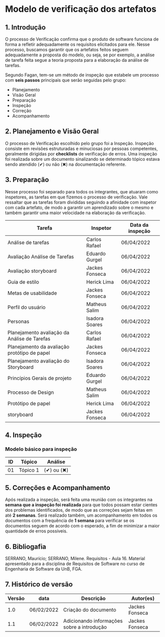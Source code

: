 # Modelo de verificação dos artefatos

## 1. Introdução

O processo de Verificação confirma que o produto de software funciona de forma a refletir adequadamente os requisitos elicitados para ele. Nesse processo, buscamos garantir que os artefatos feitos seguem adequadamente a proposta do modelo, ou seja, se por exemplo, a análise de tarefa feita segue a teoria proposta para a elaboração da análise de tarefas.

Segundo Fagan, tem-se um método de inspeção que estabele um processo com **seis passos** principais que serão seguidas pelo grupo:

- Planejamento
- Visão Geral
- Preparação
- Inspeção
- Correção
- Acompanhamento

## 2. Planejamento e Visão Geral

O processo de Verificação escolhido pelo grupo foi a Inspeção. Inspeção consiste em revisões estruturadas e minuciosas por pessoas competentes, geralmente dirigidas por **checklists** de verificação de erros. Uma inspeção foi realizada sobre um documento sinalizando se determinado tópico estava sendo atendido (✔) ou não (✖) na documentação referente.

## 3. Preparação
Nesse processo foi separado para todos os integrantes, que atuaram como inspetores, as tarefas em que fizemos o processo de verificação. Vale ressaltar que as tarefas foram divididas seguindo a afinidade com inspetor com cada artefato, de modo a garantir um aprendizado sobre o mesmo e também garantir uma maior velocidade na elaboração da verificação.

| Tarefa                                       | Inspetor       | Data da inspeção |
| -------------------------------------------- | -------------- | ---------------- |
| Análise de tarefas                           | Carlos Rafael  | 06/04/2022       |
| Avaliação Análise de Tarefas                 | Eduardo Gurgel | 06/04/2022       |
| Avaliação storyboard                         | Jackes Fonseca | 06/04/2022       |
| Guia de estilo                               | Herick Lima    | 06/04/2022       |
| Metas de usabilidade                         | Jackes Fonseca | 06/04/2022       |
| Perfil do usuário                            | Matheus Salim  | 06/04/2022       |
| Personas                                     | Isadora Soares | 06/04/2022       |
| Planejamento avaliação da Análise de Tarefas | Carlos Rafael  | 06/04/2022       |
| Planejamento da avaliação protótipo de papel | Jackes Fonseca | 06/04/2022       |
| Planejamento avaliação do Storyboard         | Isadora Soares | 06/04/2022       |
| Princípios Gerais de projeto                 | Eduardo Gurgel | 06/04/2022       |
| Processo de Design                           | Matheus Salim  | 06/04/2022       |
| Protótipo de papel                           | Herick Lima    | 06/04/2022       |
| storyboard                                   | Jackes Fonseca | 06/04/2022       |


## 4. Inspeção
### Modelo básico para inspeção

| ID  | Tópico   | Análise    |
| --- | -------- | ---------- |
| 01  | Tópico 1 | (✔) ou (✖) |

## 5. Correções e Acompanhamento

Após realizada a inspeção, será feita uma reunião com os integrantes na **semana que a inspeção foi realizada** para que todos possam estar cientes dos problemas identificados, de modo que as correções sejam feitas em até **2 semanas**. Será realizado também, um acompanhamento em todos os documentos com a frequência de **1 semana** para verificar se os documentos seguem de acordo com o esperado, a fim de minimizar a maior quantidade de erros possíveis.

## 6. Bibliogafia

SERRANO, Maurício; SERRANO, Milene. Requisitos - Aula 16. Material apresentado para a disciplina de Requisitos de Software no curso de Engenharia de Software da UnB, FGA.

## 7. Histórico de versão

| Versão | data       | Descrição                                  | Autor(es)      |
| ------ | ---------- | ------------------------------------------ | -------------- |
| 1.0    | 06/02/2022 | Criação do documento                       | Jackes Fonseca |
| 1.1    | 06/02/2022 | Adicionando informações sobre a introdução | Jackes Fonseca |
